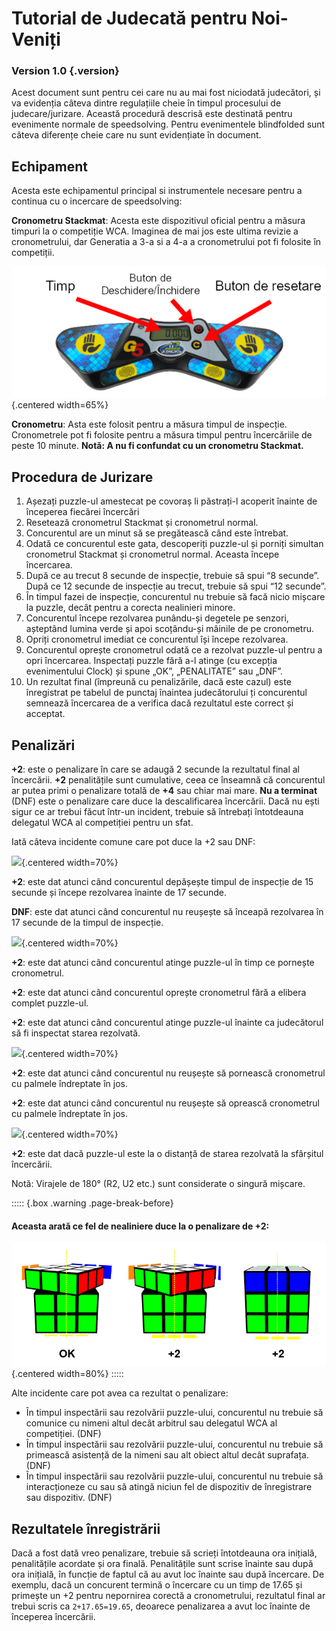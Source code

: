 # Tutorial de Judecată pentru Noi-Veniți

### Version 1.0 {.version}

Acest document sunt pentru cei care nu au mai fost niciodată judecători, și va evidenția câteva dintre regulațiile cheie în timpul procesului de judecare/jurizare. Această procedură descrisă este destinată pentru evenimente normale de speedsolving. Pentru evenimentele blindfolded sunt câteva diferențe cheie care nu sunt evidențiate în document.

## Echipament

Acesta este echipamentul principal si instrumentele necesare pentru a continua cu o incercare de speedsolving:

**Cronometru Stackmat**: Acesta este dispozitivul oficial pentru a măsura timpuri la o competiție WCA. Imaginea de mai jos este ultima revizie a cronometrului, dar Generatia a 3-a si a 4-a a cronometrului pot fi folosite în competiții.

![](images/timer-ro.png){.centered width=65%}

**Cronometru**: Asta este folosit pentru a măsura timpul de inspecție. Cronometrele pot fi folosite pentru a măsura timpul pentru încercăriile de peste 10 minute.
**Notă: A nu fi confundat cu un cronometru Stackmat.**

## Procedura de Jurizare

1. Așezați puzzle-ul amestecat pe covoraș li păstrați-l acoperit înainte de începerea fiecărei încercări
2. Resetează cronometrul Stackmat și cronometrul normal.
3. Concurentul are un minut să se pregătească când este întrebat.
4. Odată ce concurentul este gata, descoperiți puzzle-ul și porniți simultan cronometrul Stackmat și cronometrul normal. Aceasta începe încercarea.
5. După ce au trecut 8 secunde de inspecție, trebuie să spui “8 secunde”. După ce 12 secunde de inspecție au trecut, trebuie să spui “12 secunde”.
6. În timpul fazei de inspecție, concurentul nu trebuie să facă nicio mișcare la puzzle, decât pentru a corecta nealinieri minore.
7. Concurentul începe rezolvarea punându-și degetele pe senzori, așteptând lumina verde și apoi scoțându-și mâinile de pe cronometru.
8. Opriți cronometrul imediat ce concurentul își începe rezolvarea.
9. Concurentul oprește cronometrul odată ce a rezolvat puzzle-ul pentru a opri încercarea. Inspectați puzzle fără a-l atinge (cu excepția evenimentului Clock) și spune „OK”, „PENALITATE” sau „DNF”.
10. Un rezultat final (împreună cu penalizările, dacă este cazul) este înregistrat pe tabelul de punctaj înaintea judecătorului ți concurentul semnează încercarea de a verifica dacă rezultatul este correct și acceptat.

## Penalizări

**+2**: este o penalizare în care se adaugă 2 secunde la rezultatul final al încercării. **+2** penalitățile sunt cumulative, ceea ce înseamnă că concurentul ar putea primi o penalizare totală de **+4** sau chiar mai mare. **Nu a terminat** (DNF) este o penalizare care duce la descalificarea încercării. Dacă nu ești sigur ce ar trebui făcut într-un incident, trebuie să întrebați întotdeauna delegatul WCA al competiției pentru un sfat.

Iată câteva incidente comune care pot duce la +2 sau DNF:

![](images/penalty1.png){.centered width=70%}

**+2**: este dat atunci când concurentul depășește timpul de inspecție de 15 secunde și începe rezolvarea înainte de 17 secunde.

**DNF**: este dat atunci când concurentul nu reușește să înceapă rezolvarea în 17 secunde de la timpul de inspecție.

![](images/penalty2.png){.centered width=70%}

**+2**: este dat atunci când concurentul atinge puzzle-ul în timp ce pornește cronometrul.

**+2**: este dat atunci când concurentul oprește cronometrul fără a elibera complet puzzle-ul.

**+2**: este dat atunci când concurentul atinge puzzle-ul înainte ca judecătorul să fi inspectat starea rezolvată.

![](images/penalty3.png){.centered width=70%}

**+2**: este dat atunci când concurentul nu reușește să pornească cronometrul cu palmele îndreptate în jos.

**+2**: este dat atunci când concurentul nu reușește să oprească cronometrul cu palmele îndreptate în jos.

![](images/penalty4.png){.centered width=70%}

**+2**: este dat dacă puzzle-ul este la o distanță de starea rezolvată la sfârșitul încercării.

Notă: Virajele de 180° (R2, U2 etc.) sunt considerate o singură mișcare.

::::: {.box .warning .page-break-before}

#### Aceasta arată ce fel de nealiniere duce la o penalizare de +2:

![](images/misalignments.png){.centered width=80%}
:::::

Alte incidente care pot avea ca rezultat o penalizare:

- În timpul inspectării sau rezolvării puzzle-ului, concurentul nu trebuie să comunice cu nimeni altul decât arbitrul sau delegatul WCA al competiției. (DNF)
- În timpul inspectării sau rezolvării puzzle-ului, concurentul nu trebuie să primească asistență de la nimeni sau alt obiect altul decât suprafața. (DNF)
- În timpul inspectării sau rezolvării puzzle-ului, concurentul nu trebuie să interacționeze cu sau să atingă niciun fel de dispozitiv de înregistrare sau dispozitiv. (DNF)

## Rezultatele înregistrării

Dacă a fost dată vreo penalizare, trebuie să scrieți întotdeauna ora inițială, penalitățile acordate și ora finală. Penalitățile sunt scrise  înainte sau după ora inițială, în funcție de faptul că au avut loc înainte sau după încercare. De exemplu, dacă un concurent termină o încercare cu un timp de 17.65 și primește un +2 pentru nepornirea corectă a cronometrului, rezultatul final ar trebui scris ca `2+17.65=19.65`, deoarece penalizarea a avut loc înainte de începerea încercării.

